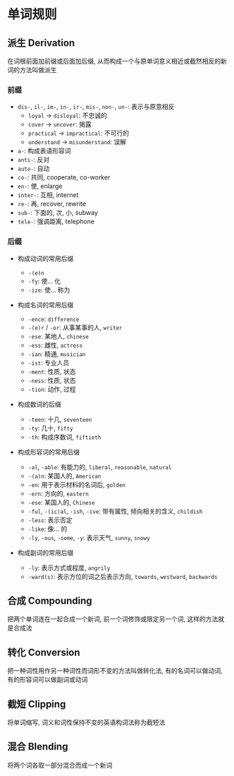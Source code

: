 # 单词规则

## 派生 Derivation

在词根前面加前缀或后面加后缀, 从而构成一个与原单词意义相近或截然相反的新词的方法叫做派生

### 前缀

- `dis-`, `il-`, `im-`, `in-`, `ir-`, `mis-`, `non-`, `un-`: 表示与原意相反
    - `loyal` -> `disloyal`: 不忠诚的
    - `cover` -> `uncover`: 揭露
    - `practical` -> `impractical`: 不可行的
    - `understand` -> `misunderstand`: 误解
- `a-`: 构成表语形容词
- `anti-`: 反对
- `auto-`: 自动
- `co-`: 共同, cooperate, co-worker
- `en-`: 使, enlarge
- `inter-`: 互相, internet
- `re-`: 再, recover, rewrite
- `sub-`: 下面的, 次, 小, subway
- `tele-`: 强调距离, telephone

### 后缀

- 构成动词的常用后缀
    - `-(e)n`
    - `-fy`: 使... 化
    - `-ize`: 使... 称为
- 构成名词的常用后缀
    - `-ence`: `difference`
    - `-(e)r` / `-or`: 从事某事的人, `writer`
    - `-ese`: 某地人, `chinese`
    - `-ess`: 雌性, `actress`
    - `-ian`: 精通, `musician`
    - `-ist`: 专业人员
    - `-ment`: 性质, 状态
    - `-ness`: 性质, 状态
    - `-tion`: 动作, 过程

- 构成数词的后缀
    - `-teen`: 十几, `seventeen`
    - `-ty`: 几十, `fifty`
    - `-th`: 构成序数词, `fiftieth`

- 构成形容词的常用后缀
    - `-al`, `-able`: 有能力的, `liberal`, `reasonable`, `natural`
    - `-(a)n`: 某国人的, `American`
    - `-en`: 用于表示材料的名词后, `golden`
    - `-ern`: 方向的, `eastern`
    - `-ese`: 某国人的, `Chinese`
    - `-ful`, `-(ic)al`, `-ish`, `-ive`: 带有属性, 倾向相关的含义, `childish`
    - `-less`: 表示否定
    - `-like`: 像... 的
    - `-ly`, `-ous`, `-some`, `-y`: 表示天气, `sunny`, `snowy`

- 构成副词的常用后缀
    - `-ly`: 表示方式或程度, `angrily`
    - `-ward(s)`: 表示方位的词之后表示方向, `towards`, `westward`, `backwards`

## 合成 Compounding

把两个单词连在一起合成一个新词, 前一个词修饰或限定另一个词, 这样的方法就是合成法

## 转化 Conversion

把一种词性用作另一种词性而词形不变的方法叫做转化法, 有的名词可以做动词, 有的形容词可以做副词或动词

## 截短 Clipping

将单词缩写, 词义和词性保持不变的英语构词法称为截短法

## 混合 Blending

将两个词各取一部分混合而成一个新词

